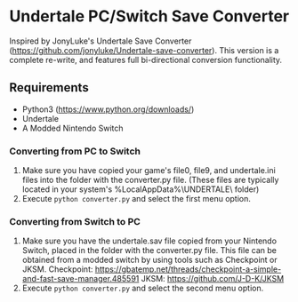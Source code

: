 # Undertale PC/Switch Save Converter
Inspired by JonyLuke's Undertale Save Converter (https://github.com/jonyluke/Undertale-save-converter).
This version is a complete re-write, and features full bi-directional conversion functionality.

## Requirements
- Python3 (https://www.python.org/downloads/)
- Undertale
- A Modded Nintendo Switch

### Converting from PC to Switch
1. Make sure you have copied your game's file0, file9, and undertale.ini files into the folder with the converter.py file.
   (These files are typically located in your system's %LocalAppData%\UNDERTALE\ folder)
2. Execute `python converter.py` and select the first menu option.

### Converting from Switch to PC
1. Make sure you have the undertale.sav file copied from your Nintendo Switch, placed in the folder with the converter.py file.
   This file can be obtained from a modded switch by using tools such as Checkpoint or JKSM.
   Checkpoint: https://gbatemp.net/threads/checkpoint-a-simple-and-fast-save-manager.485591
   JKSM: https://github.com/J-D-K/JKSM
2. Execute `python converter.py` and select the second menu option.
